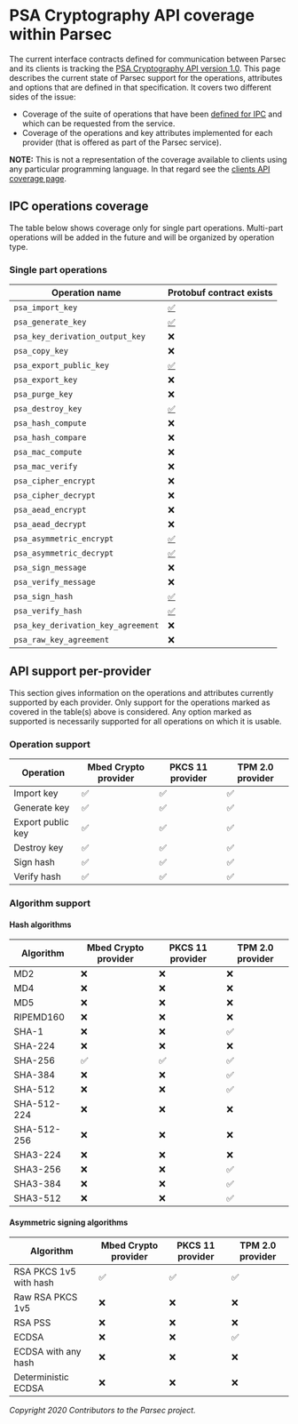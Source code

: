 # PSA Cryptography API coverage within Parsec

The current interface contracts defined for communication between Parsec and its clients is tracking
the [PSA Cryptography API version
1.0](https://developer.arm.com/architectures/security-architectures/platform-security-architecture/documentation).
This page describes the current state of Parsec support for the operations, attributes and options
that are defined in that specification. It covers two different sides of the issue:

- Coverage of the suite of operations that have been [defined for
   IPC](https://github.com/parallaxsecond/parsec-operations) and which can be requested from the
   service.
- Coverage of the operations and key attributes implemented for each provider (that is offered as
   part of the Parsec service).

**NOTE:** This is not a representation of the coverage available to clients using any particular
programming language. In that regard see the [clients API coverage page](clients_api_coverage.md).

## IPC operations coverage

The table below shows coverage only for single part operations. Multi-part operations will be added
in the future and will be organized by operation type.

### Single part operations

| Operation name                     | Protobuf contract exists                                                                                     |
|------------------------------------|--------------------------------------------------------------------------------------------------------------|
| `psa_import_key`                   | [✅](https://github.com/parallaxsecond/parsec-operations/blob/master/protobuf/psa_import_key.proto)         |
| `psa_generate_key`                 | [✅](https://github.com/parallaxsecond/parsec-operations/blob/master/protobuf/psa_generate_key.proto)       |
| `psa_key_derivation_output_key`    | ❌                                                                                                          |
| `psa_copy_key`                     | ❌                                                                                                          |
| `psa_export_public_key`            | [✅](https://github.com/parallaxsecond/parsec-operations/blob/master/protobuf/psa_export_public_key.proto)  |
| `psa_export_key`                   | ❌                                                                                                          |
| `psa_purge_key`                    | ❌                                                                                                          |
| `psa_destroy_key`                  | [✅](https://github.com/parallaxsecond/parsec-operations/blob/master/protobuf/psa_destroy_key.proto)        |
| `psa_hash_compute`                 | ❌                                                                                                          |
| `psa_hash_compare`                 | ❌                                                                                                          |
| `psa_mac_compute`                  | ❌                                                                                                          |
| `psa_mac_verify`                   | ❌                                                                                                          |
| `psa_cipher_encrypt`               | ❌                                                                                                          |
| `psa_cipher_decrypt`               | ❌                                                                                                          |
| `psa_aead_encrypt`                 | ❌                                                                                                          |
| `psa_aead_decrypt`                 | ❌                                                                                                          |
| `psa_asymmetric_encrypt`           | [✅](https://github.com/parallaxsecond/parsec-operations/blob/master/protobuf/psa_asymmetric_encrypt.proto) |
| `psa_asymmetric_decrypt`           | [✅](https://github.com/parallaxsecond/parsec-operations/blob/master/protobuf/psa_asymmetric_decrypt.proto) |
| `psa_sign_message`                 | ❌                                                                                                          |
| `psa_verify_message`               | ❌                                                                                                          |
| `psa_sign_hash`                    | [✅](https://github.com/parallaxsecond/parsec-operations/blob/master/protobuf/psa_sign_hash.proto)          |
| `psa_verify_hash`                  | [✅](https://github.com/parallaxsecond/parsec-operations/blob/master/protobuf/psa_verify_hash.proto)        |
| `psa_key_derivation_key_agreement` | ❌                                                                                                          |
| `psa_raw_key_agreement`            | ❌                                                                                                          |

## API support per-provider

This section gives information on the operations and attributes currently supported by each
provider. Only support for the operations marked as covered in the table(s) above is considered. Any
option marked as supported is necessarily supported for all operations on which it is usable.

### Operation support

| Operation         | Mbed Crypto provider | PKCS 11 provider | TPM 2.0 provider |
|-------------------|----------------------|------------------|------------------|
| Import key        | ✅                  | ✅              | ✅              |
| Generate key      | ✅                  | ✅              | ✅              |
| Export public key | ✅                  | ✅              | ✅              |
| Destroy key       | ✅                  | ✅              | ✅              |
| Sign hash         | ✅                  | ✅              | ✅              |
| Verify hash       | ✅                  | ✅              | ✅              |

### Algorithm support

#### Hash algorithms

| Algorithm   | Mbed Crypto provider | PKCS 11 provider | TPM 2.0 provider |
|-------------|----------------------|------------------|------------------|
| MD2         | ❌                  | ❌              | ❌              |
| MD4         | ❌                  | ❌              | ❌              |
| MD5         | ❌                  | ❌              | ❌              |
| RIPEMD160   | ❌                  | ❌              | ❌              |
| SHA-1       | ❌                  | ❌              | ✅              |
| SHA-224     | ❌                  | ❌              | ❌              |
| SHA-256     | ✅                  | ✅              | ✅              |
| SHA-384     | ❌                  | ❌              | ✅              |
| SHA-512     | ❌                  | ❌              | ✅              |
| SHA-512-224 | ❌                  | ❌              | ❌              |
| SHA-512-256 | ❌                  | ❌              | ❌              |
| SHA3-224    | ❌                  | ❌              | ❌              |
| SHA3-256    | ❌                  | ❌              | ✅              |
| SHA3-384    | ❌                  | ❌              | ✅              |
| SHA3-512    | ❌                  | ❌              | ✅              |

#### Asymmetric signing algorithms

| Algorithm              | Mbed Crypto provider | PKCS 11 provider | TPM 2.0 provider |
|------------------------|----------------------|------------------|------------------|
| RSA PKCS 1v5 with hash | ✅                  | ✅              | ✅              |
| Raw RSA PKCS 1v5       | ❌                  | ❌              | ❌              |
| RSA PSS                | ❌                  | ❌              | ❌              |
| ECDSA                  | ❌                  | ❌              | ✅              |
| ECDSA with any hash    | ❌                  | ❌              | ❌              |
| Deterministic ECDSA    | ❌                  | ❌              | ❌              |

*Copyright 2020 Contributors to the Parsec project.*
